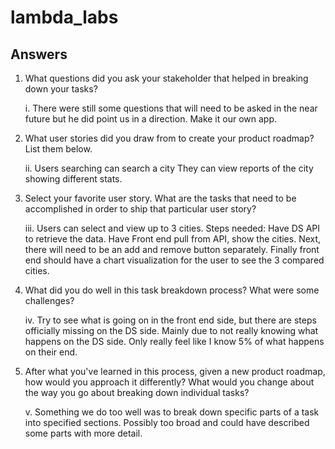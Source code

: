 # lambda_labs

## Answers

1. What questions did you ask your stakeholder that helped in breaking down your tasks?

    i. There were still some questions that will need to be asked in the near future but he did point us in a direction. Make it our own app.

2. What user stories did you draw from to create your product roadmap? List them below.

    ii. Users searching can search a city
    They can view reports of the city showing different stats.

3. Select your favorite user story. What are the tasks that need to be accomplished in order to ship that particular user story?

    iii. Users can select and view up to 3 cities.
    Steps needed: Have DS API to retrieve the data. Have Front end pull from API, show the cities. Next, there will need to be an add and remove button separately. Finally front end should have a chart visualization for the user to see the 3 compared cities.

4. What did you do well in this task breakdown process? What were some challenges?

    iv. Try to see what is going on in the front end side, but there are steps officially missing on the DS side. Mainly due to not really knowing what happens on the DS side. Only really feel like I know 5% of what happens on their end.

5. After what you've learned in this process, given a new product roadmap, how would you approach it differently? What would you change about the way you go about breaking down individual tasks?

    v. Something we do too well was to break down specific parts of a task into specified sections. Possibly too broad and could have described some parts with more detail.

